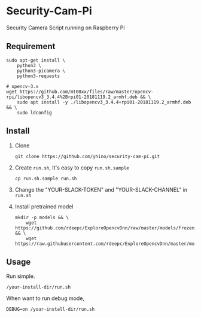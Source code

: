 # Security-Cam-Pi

Security Camera Script running on Raspberry Pi


## Requirement

```
sudo apt-get install \
    python3 \
    python3-picamera \
    python3-requests

# opencv-3.x
wget https://github.com/mt08xx/files/raw/master/opencv-rpi/libopencv3_3.4.4%2Brpi01-20181119.2_armhf.deb && \
    sudo apt install -y ./libopencv3_3.4.4+rpi01-20181119.2_armhf.deb && \
    sudo ldconfig
```


## Install

1. Clone
    ```
    git clone https://github.com/yhino/security-cam-pi.git
    ```
2. Create `run.sh`, It's easy to copy `run.sh.sample`
    ```
    cp run.sh.sample run.sh
    ```
3. Change the "YOUR-SLACK-TOKEN" and "YOUR-SLACK-CHANNEL" in `run.sh`

4. Install pretrained model
    ```
    mkdir -p models && \
        wget https://github.com/rdeepc/ExploreOpencvDnn/raw/master/models/frozen_inference_graph.pb && \
        wget https://raw.githubusercontent.com/rdeepc/ExploreOpencvDnn/master/models/ssd_mobilenet_v2_coco_2018_03_29.pbtxt
    ```


## Usage

Run simple.

    /your-install-dir/run.sh

When want to run debug mode,

    DEBUG=on /your-install-dir/run.sh

